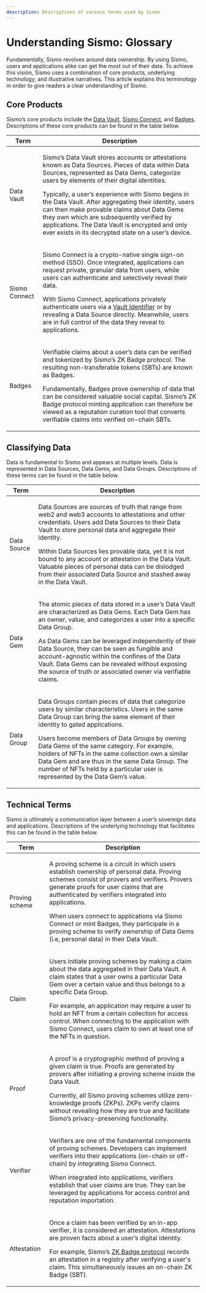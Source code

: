 ```yaml
---
description: Descriptions of various terms used by Sismo
---
```


# Understanding Sismo: Glossary

Fundamentally, Sismo revolves around data ownership. By using Sismo, users and applications alike can get the most out of their data. To achieve this vision, Sismo uses a combination of core products, underlying technology, and illustrative narratives. This article explains this terminology in order to give readers a clear understanding of Sismo.

## Core Products

Sismo’s core products include the [Data Vault](../what-is-sismo/data-vault.md), [Sismo Connect](sismo-connect.md), and [Badges](../what-is-sismo/sismo-badges.md). Descriptions of these core products can be found in the table below.

| Term          | Description                                                                                                                                                                                                                                                                                                                                                                                                                                                                                                                        |
| ------------- | ---------------------------------------------------------------------------------------------------------------------------------------------------------------------------------------------------------------------------------------------------------------------------------------------------------------------------------------------------------------------------------------------------------------------------------------------------------------------------------------------------------------------------------- |
| Data Vault    | <p>Sismo’s Data Vault stores accounts or attestations known as Data Sources. Pieces of data within Data Sources, represented as Data Gems, categorize users by elements of their digital identities.<br></p><p>Typically, a user’s experience with Sismo begins in the Data Vault. After aggregating their identity, users can then make provable claims about Data Gems they own which are subsequently verified by applications. The Data Vault is encrypted and only ever exists in its decrypted state on a user’s device.</p> |
| Sismo Connect | <p>Sismo Connect is a crypto-native single sign-on method (SSO). Once integrated, applications can request private, granular data from users, while users can authenticate and selectively reveal their data.<br></p><p>With Sismo Connect, applications privately authenticate users via a <a href="../technical-concepts/vault-and-proof-identifiers.md">Vault Identifier</a> or by revealing a Data Source directly. Meanwhile, users are in full control of the data they reveal to applications.</p>                          |
| Badges        | <p>Verifiable claims about a user’s data can be verified and tokenized by Sismo’s ZK Badge protocol. The resulting non-transferable tokens (SBTs) are known as Badges.<br></p><p>Fundamentally, Badges prove ownership of data that can be considered valuable social capital. Sismo’s ZK Badge protocol minting application can therefore be viewed as a reputation curation tool that converts verifiable claims into verified on-chain SBTs.</p>                                                                                |

## Classifying Data

Data is fundamental to Sismo and appears at multiple levels. Data is represented in Data Sources, Data Gems, and Data Groups. Descriptions of these terms can be found in the table below.

| Term        | Description                                                                                                                                                                                                                                                                                                                                                                                                                                                                               |
| ----------- | ----------------------------------------------------------------------------------------------------------------------------------------------------------------------------------------------------------------------------------------------------------------------------------------------------------------------------------------------------------------------------------------------------------------------------------------------------------------------------------------- |
| Data Source | <p>Data Sources are sources of truth that range from web2 and web3 accounts to attestations and other credentials. Users add Data Sources to their Data Vault to store personal data and aggregate their identity.<br></p><p>Within Data Sources lies provable data, yet it is not bound to any account or attestation in the Data Vault. Valuable pieces of personal data can be dislodged from their associated Data Source and stashed away in the Data Vault.</p>                     |
| Data Gem    | <p>The atomic pieces of data stored in a user’s Data Vault are characterized as Data Gems. Each Data Gem has an owner, value, and categorizes a user into a specific Data Group.<br></p><p>As Data Gems can be leveraged independently of their Data Source, they can be seen as fungible and account-agnostic within the confines of the Data Vault. Data Gems can be revealed without exposing the source of truth or associated owner via verifiable claims.</p>                       |
| Data Group  | <p>Data Groups contain pieces of data that categorize users by similar characteristics. Users in the same Data Group can bring the same element of their identity to gated applications.<br></p><p>Users become members of Data Groups by owning Data Gems of the same category. For example, holders of NFTs in the same collection own a similar Data Gem and are thus in the same Data Group. The number of NFTs held by a particular user is represented by the Data Gem’s value.</p> |

## Technical Terms

Sismo is ultimately a communication layer between a user’s sovereign data and applications. Descriptions of the underlying technology that facilitates this can be found in the table below.

| Term           | Description                                                                                                                                                                                                                                                                                                                                                                                                                                                        |
| -------------- | ------------------------------------------------------------------------------------------------------------------------------------------------------------------------------------------------------------------------------------------------------------------------------------------------------------------------------------------------------------------------------------------------------------------------------------------------------------------ |
| Proving scheme | <p>A proving scheme is a circuit in which users establish ownership of personal data. Proving schemes consist of provers and verifiers. Provers generate proofs for user claims that are authenticated by verifiers integrated into applications.<br></p><p>When users connect to applications via Sismo Connect or mint Badges, they participate in a proving scheme to verify ownership of Data Gems (i.e, personal data) in their Data Vault.</p>               |
| Claim          | <p>Users initiate proving schemes by making a claim about the data aggregated in their Data Vault. A claim states that a user owns a particular Data Gem over a certain value and thus belongs to a specific Data Group.<br></p><p>For example, an application may require a user to hold an NFT from a certain collection for access control. When connecting to the application with Sismo Connect, users claim to own at least one of the NFTs in question.</p> |
| Proof          | <p>A proof is a cryptographic method of proving a given claim is true. Proofs are generated by provers after initiating a proving scheme inside the Data Vault.<br></p><p>Currently, all Sismo proving schemes utilize zero-knowledge proofs (ZKPs). ZKPs verify claims without revealing how they are true and facilitate Sismo’s privacy-preserving functionality.</p>                                                                                           |
| Verifier       | <p>Verifiers are one of the fundamental components of proving schemes. Developers can implement verifiers into their applications (on-chain or off-chain) by integrating Sismo Connect.<br></p><p>When integrated into applications, verifiers establish that user claims are true. They can be leveraged by applications for access control and reputation importation.</p>                                                                                       |
| Attestation    | <p>Once a claim has been verified by an in-app verifier, it is considered an attestation. Attestations are proven facts about a user’s digital identity.<br></p><p>For example, Sismo’s <a href="../technical-documentation/zk-badge-protocol/">ZK Badge protocol</a> records an attestation in a registry after verifying a user's claim. This simultaneously issues an on-chain ZK Badge (SBT).</p>                                                              |
